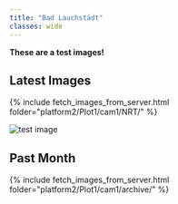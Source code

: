 ```yaml
---
title: "Bad Lauchstädt"
classes: wide
---
```


**These are a test images!**

## Latest Images

{% include fetch_images_from_server.html folder="platform2/Plot1/cam1/NRT/" %}

<div class="image-container"> 
  <img src="http://85.214.136.59/camhi_data/platform2/Plot1/cam1/NRT/P24031308595910.jpg" alt="test image">
</div>

## Past Month

{% include fetch_images_from_server.html folder="platform2/Plot1/cam1/archive/" %}

